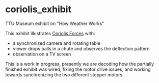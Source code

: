 # coriolis_exhibit
TTU Museum exhibit on "How Weather Works"

This exhibit illustrates [Coriolis Forces](https://en.wikipedia.org/wiki/Coriolis_force) with:

 * a synchronized camera and rotating table
 * viewer drops balls in a chute and observes the deflection pattern
 * observation on a TV screen

This is a work in progress, presently we are decoding how the partially finished exhibit was wired, fixing the motor drive issues, and working towards synchronizing the two different stepper motors.

